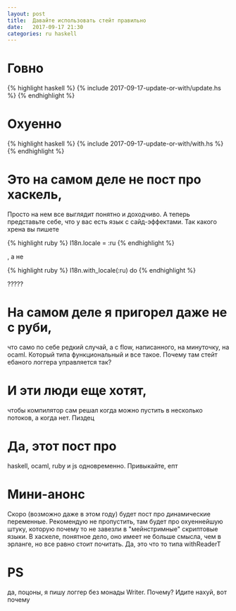 ```yaml
---
layout: post
title:  Давайте использовать стейт правильно
date:   2017-09-17 21:30
categories: ru haskell
---
```


# Говно

{% highlight haskell %}
{% include 2017-09-17-update-or-with/update.hs %}
{% endhighlight %}

# Охуенно

{% highlight haskell %}
{% include 2017-09-17-update-or-with/with.hs %}
{% endhighlight %}

# Это на самом деле не пост про хаскель,

Просто на нем все выглядит понятно и доходчиво. А теперь представьте себе,
что у вас есть язык с сайд-эффектами. Так какого хрена вы пишете

{% highlight ruby %}
I18n.locale = :ru
{% endhighlight %}

, а не

{% highlight ruby %}
I18n.with_locale(:ru) do
{% endhighlight %}

?????

# На самом деле я пригорел даже не с руби,

что само по себе редкий случай, а с flow, написанного, на минуточку, на
ocaml. Который типа функциональный и все такое. Почему там стейт ебаного
логгера управляется так?

# И эти люди еще хотят,

чтобы компилятор сам решал когда можно пустить в несколько потоков, а когда
нет. Пиздец

# Да, этот пост про

haskell, ocaml, ruby и js одновременно. Привыкайте, епт

# Мини-анонс

Скоро (возможно даже в этом году) будет пост про динамические переменные.
Рекомендую не пропустить, там будет про охуеннейшую штуку, которую почему то
не завезли в "мейнстримные" скриптовые языки. В хаскеле, понятное дело, оно
имеет не больше смысла, чем в эрланге, но все равно стоит почитать.
Да, это что то типа withReaderT

# PS

да, поцоны, я пишу логгер без монады Writer. Почему? Идите нахуй, вот почему

